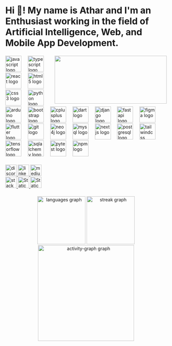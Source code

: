 <h1 align="left">Hi 👋! My name is Athar and I'm an Enthusiast working in the field of Artificial Intelligence, Web, and Mobile App Development.</h1>

###

<img src="https://github.com/Athar-Naveed/Athar-Naveed/assets/94740625/5cc17277-a55b-4b40-a3b3-a7c887711fef" align="right" height="150" width="350" />

###

<div align="left">
  <img src="https://cdn.jsdelivr.net/gh/devicons/devicon/icons/javascript/javascript-original.svg" height="50" width="50" alt="javascript logo"  />
  <img width="12" />
  <img src="https://cdn.jsdelivr.net/gh/devicons/devicon/icons/typescript/typescript-original.svg" height="50" width="50" alt="typescript logo"  />
  <img width="12" />
  <img src="https://cdn.jsdelivr.net/gh/devicons/devicon/icons/react/react-original.svg" height="50" alt="react logo" width="50" />
  <img width="12" />
  <img src="https://cdn.jsdelivr.net/gh/devicons/devicon/icons/html5/html5-original.svg" height="50" alt="html5 logo" width="50" />
  <img width="12" />
  <img src="https://cdn.jsdelivr.net/gh/devicons/devicon/icons/css3/css3-original.svg" height="50" alt="css3 logo" width="50" />
  <img width="12" />
  <img src="https://cdn.jsdelivr.net/gh/devicons/devicon/icons/python/python-original.svg" height="50" alt="python logo" width="50" />
  <img width="12" />
  <img src="https://cdn.jsdelivr.net/gh/devicons/devicon/icons/arduino/arduino-original.svg" height="50" alt="arduino logo" width="50" />
  <img width="12" />
  <img src="https://cdn.jsdelivr.net/gh/devicons/devicon/icons/bootstrap/bootstrap-original.svg" height="50" alt="bootstrap logo" width="50" />
  <img width="12" />
  <img src="https://cdn.jsdelivr.net/gh/devicons/devicon/icons/cplusplus/cplusplus-original.svg" height="50" alt="cplusplus logo" width="50" />
  <img width="12" />
  <img src="https://cdn.jsdelivr.net/gh/devicons/devicon/icons/dart/dart-original.svg" height="50" alt="dart logo" width="50" />
  <img width="12" />
  <img src="https://cdn.jsdelivr.net/gh/devicons/devicon/icons/django/django-plain.svg" height="50" alt="django logo" width="50" />
  <img width="12" />
  <img src="https://cdn.jsdelivr.net/gh/devicons/devicon/icons/fastapi/fastapi-original.svg" height="50" alt="fastapi logo" width="50" />
  <img width="12" />
  <img src="https://cdn.jsdelivr.net/gh/devicons/devicon/icons/figma/figma-original.svg" height="50" alt="figma logo" width="50" />
  <img width="12" />
  <img src="https://cdn.jsdelivr.net/gh/devicons/devicon/icons/flutter/flutter-original.svg" height="50" alt="flutter logo" width="50" />
  <img width="12" />
  <img src="https://cdn.jsdelivr.net/gh/devicons/devicon/icons/git/git-original.svg" height="50" alt="git logo" width="50" />
  <img width="12" />
  <img src="https://cdn.simpleicons.org/neo4j/4581C3" height="50" alt="neo4j logo" width="50" />
  <img width="12" />
  <img src="https://cdn.jsdelivr.net/gh/devicons/devicon/icons/mysql/mysql-original.svg" height="50" width="50" alt="mysql logo"  />
  <img width="12" />
  <img src="https://skillicons.dev/icons?i=nextjs" height="50" alt="nextjs logo" width="50" />
  <img width="12" />
  <img src="https://cdn.jsdelivr.net/gh/devicons/devicon/icons/postgresql/postgresql-original.svg" width="50" height="50" alt="postgresql logo"  />
  <img width="12" />
  <img src="https://cdn.jsdelivr.net/gh/devicons/devicon/icons/tailwindcss/tailwindcss-original-wordmark.svg" width="50" height="50" alt="tailwindcss logo"  />
  <img width="12" />
  <img src="https://cdn.jsdelivr.net/gh/devicons/devicon/icons/tensorflow/tensorflow-original.svg" height="50" alt="tensorflow logo" width="50" />
  <img width="12" />
  <img src="https://cdn.jsdelivr.net/gh/devicons/devicon/icons/sqlalchemy/sqlalchemy-original.svg" height="50" alt="sqlalchemy logo" width="50" />
  <img width="12" />
  <img src="https://cdn.jsdelivr.net/gh/devicons/devicon/icons/pytest/pytest-original.svg" height="50" alt="pytest logo" width="50" />
  <img width="12" />
  <img src="https://cdn.jsdelivr.net/gh/devicons/devicon/icons/npm/npm-original-wordmark.svg" height="50" alt="npm logo" width="50" />
</div>


###

<div align="left">
  <a href="https://discord.com/atharnaveed" target="_blank">
    <img src="https://img.shields.io/static/v1?message=Discord&logo=discord&label=&color=7289DA&logoColor=white&labelColor=&style=for-the-badge" height="35" alt="discord logo"  />
  </a>
  <a href="https://www.linkedin.com/in/athar-naveed-477775224/" target="_blank">
    <img src="https://img.shields.io/static/v1?message=LinkedIn&logo=linkedin&label=&color=0077B5&logoColor=white&labelColor=&style=for-the-badge" height="35" alt="linkedin logo"  />
  </a>
  <a href="https://medium.com/@atharnaveed" target="_blank">
    <img src="https://img.shields.io/static/v1?message=Medium&logo=medium&label=&color=12100E&logoColor=white&labelColor=&style=for-the-badge" height="35" alt="medium logo"  />
  </a>
  <br />
  <a href="https://stackoverflow.com/users/17666972/athar-naveed" target="_blank">
    <img src="https://img.shields.io/static/v1?message=Stackoverflow&logo=stackoverflow&label=&color=FE7A16&logoColor=white&labelColor=&style=for-the-badge" height="35" alt="stackoverflow logo"  />
  </a>
   <a href="https://www.kaggle.com/atharnaveed" target="_blank">
    <img alt="Static Badge" src="https://img.shields.io/badge/kaggle-blue?style=for-the-badge&logo=kaggle&logoSize=200" height="35">
  </a>
  
   <a href="https://www.reddit.com/user/Eastern-Internal-378/" target="_blank">
    <img alt="Static Badge" src="https://img.shields.io/badge/reddit-orange?style=for-the-badge&logo=redit&logoSize=200" height="35">

  </a>
</div>

###

<div align="center">
  <img src="https://github-readme-stats.vercel.app/api/top-langs?username=Athar-Naveed&locale=en&hide_title=false&layout=compact&card_width=320&langs_count=5&theme=dracula&hide_border=false&order=2" height="150" alt="languages graph"  />
  <img src="https://streak-stats.demolab.com?user=Athar-Naveed&locale=en&mode=daily&theme=dracula&hide_border=false&border_radius=5&order=3" height="150" alt="streak graph"  />
  <img src="https://github-readme-activity-graph.vercel.app/graph?username=Athar-Naveed&radius=16&theme=react&area=true&order=5" height="300" alt="activity-graph graph"  />
</div>

###
